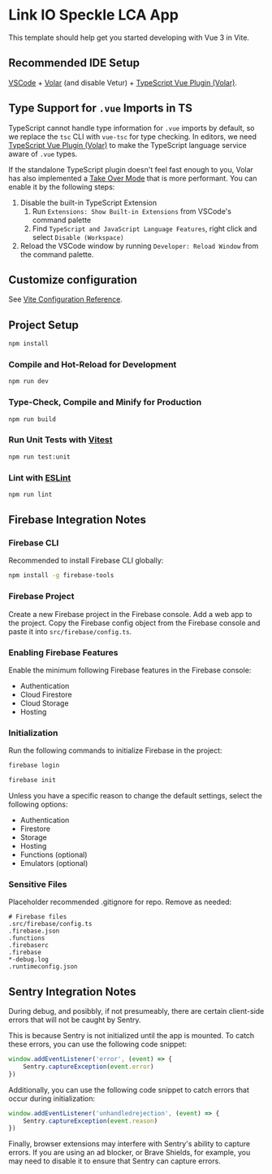 # Link IO Speckle LCA App

This template should help get you started developing with Vue 3 in Vite.

## Recommended IDE Setup

[VSCode](https://code.visualstudio.com/) + [Volar](https://marketplace.visualstudio.com/items?itemName=Vue.volar) (and disable Vetur) + [TypeScript Vue Plugin (Volar)](https://marketplace.visualstudio.com/items?itemName=Vue.vscode-typescript-vue-plugin).

## Type Support for `.vue` Imports in TS

TypeScript cannot handle type information for `.vue` imports by default, so we replace the `tsc` CLI with `vue-tsc` for type checking. In editors, we need [TypeScript Vue Plugin (Volar)](https://marketplace.visualstudio.com/items?itemName=Vue.vscode-typescript-vue-plugin) to make the TypeScript language service aware of `.vue` types.

If the standalone TypeScript plugin doesn't feel fast enough to you, Volar has also implemented a [Take Over Mode](https://github.com/johnsoncodehk/volar/discussions/471#discussioncomment-1361669) that is more performant. You can enable it by the following steps:

1. Disable the built-in TypeScript Extension
    1. Run `Extensions: Show Built-in Extensions` from VSCode's command palette
    2. Find `TypeScript and JavaScript Language Features`, right click and select `Disable (Workspace)`
2. Reload the VSCode window by running `Developer: Reload Window` from the command palette.

## Customize configuration

See [Vite Configuration Reference](https://vitejs.dev/config/).

## Project Setup

```sh
npm install
```

### Compile and Hot-Reload for Development

```sh
npm run dev
```

### Type-Check, Compile and Minify for Production

```sh
npm run build
```

### Run Unit Tests with [Vitest](https://vitest.dev/)

```sh
npm run test:unit
```

### Lint with [ESLint](https://eslint.org/)

```sh
npm run lint
```

## Firebase Integration Notes

### Firebase CLI

Recommended to install Firebase CLI globally:

```sh
npm install -g firebase-tools
```

### Firebase Project

Create a new Firebase project in the Firebase console. Add a web app to the project. Copy the Firebase config object from the Firebase console and paste it into `src/firebase/config.ts`.

### Enabling Firebase Features

Enable the minimum following Firebase features in the Firebase console:

-   Authentication
-   Cloud Firestore
-   Cloud Storage
-   Hosting

### Initialization

Run the following commands to initialize Firebase in the project:

```sh
firebase login
```

```sh
firebase init
```

Unless you have a specific reason to change the default settings, select the following options:

-   Authentication
-   Firestore
-   Storage
-   Hosting
-   Functions (optional)
-   Emulators (optional)

### Sensitive Files

Placeholder recommended .gitignore for repo. Remove as needed:

```
# Firebase files
.src/firebase/config.ts
.firebase.json
.functions
.firebaserc
.firebase
*-debug.log
.runtimeconfig.json
```

## Sentry Integration Notes

During debug, and posibbly, if not presumeably, there are certain client-side errors that will not be caught by Sentry.

This is because Sentry is not initialized until the app is mounted. To catch these errors, you can use the following code snippet:

```js
window.addEventListener('error', (event) => {
    Sentry.captureException(event.error)
})
```

Additionally, you can use the following code snippet to catch errors that occur during initialization:

```js
window.addEventListener('unhandledrejection', (event) => {
    Sentry.captureException(event.reason)
})
```

Finally, browser extensions may interfere with Sentry's ability to capture errors. If you are using an ad blocker, or Brave Shields, for example, you may need to disable it to ensure that Sentry can capture errors.
